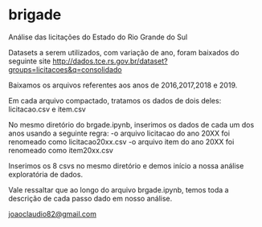 # brigade
Análise das licitações do Estado do Rio Grande do Sul


Datasets a serem utilizados, com variação de ano, foram baixados do seguinte site
http://dados.tce.rs.gov.br/dataset?groups=licitacoes&q=consolidado

Baixamos os arquivos referentes aos anos de 2016,2017,2018 e 2019.

Em cada arquivo compactado, tratamos os dados de dois deles: licitacao.csv e item.csv

No mesmo diretório do brgade.ipynb, inserimos os dados de cada um dos anos usando a seguinte regra:
-o arquivo licitacao do ano 20XX foi renomeado como licitacao20xx.csv
-o arquivo item do ano 20XX foi renomeado como item20xx.csv

Inserimos os 8 csvs no mesmo diretório e demos início a nossa análise exploratória de dados.


Vale ressaltar que ao longo do arquivo brgade.ipynb, temos toda a descrição de cada passo dado em nosso análise.

joaoclaudio82@gmail.com
